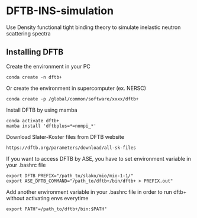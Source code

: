 # DFTB-INS-simulation

Use Density functional tight binding theory to simulate inelastic neutron scattering spectra

## Installing DFTB 
Create the environment in your PC
```
conda create -n dftb+
```
Or create the environment in supercomputer (ex. NERSC)
```
conda create -p /global/common/software/xxxx/dftb+
```
Install DFTB by using mamba
```
conda activate dftb+
mamba install 'dftbplus=*=nompi_*'
```
Download Slater-Koster files from DFTB website
```
https://dftb.org/parameters/download/all-sk-files
```
If you want to access DFTB by ASE, you have to set environment variable in your .bashrc file
```
export DFTB_PREFIX="/path_to/slako/mio/mio-1-1/"
export ASE_DFTB_COMMAND="/path_to/dftb+/bin/dftb+ > PREFIX.out"
```
Add another environment variable in your .bashrc file in order to run dftb+ without activating envs everytime
```
export PATH"=/path_to/dftb+/bin:$PATH"
```
